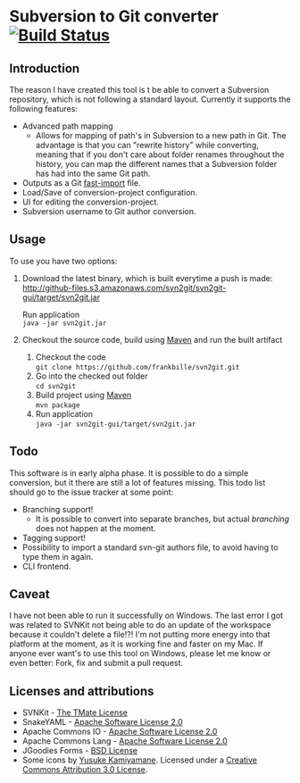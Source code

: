 Subversion to Git converter [![Build Status](https://travis-ci.org/frankbille/svn2git.png?branch=master)](https://travis-ci.org/frankbille/svn2git)
===========================


Introduction
------------

The reason I have created this tool is t be able to convert a Subversion repository,
which is not following a standard layout. Currently it supports the following
features:

* Advanced path mapping
  * Allows for mapping of path's in Subversion to a new path in Git. The advantage
    is that you can "rewrite history" while converting, meaning that if you don't
    care about folder renames throughout the history, you can map the different
    names that a Subversion folder has had into the same Git path.
* Outputs as a Git [fast-import][fastimport] file.  
* Load/Save of conversion-project configuration.
* UI for editing the conversion-project.
* Subversion username to Git author conversion.


Usage
-----

To use you have two options:

1. Download the latest binary, which is built everytime a push is made:  
   http://github-files.s3.amazonaws.com/svn2git/svn2git-gui/target/svn2git.jar
   
   Run application  
   ```java -jar svn2git.jar```

2. Checkout the source code, build using [Maven][maven] and run the built artifact
   1. Checkout the code  
      ```git clone https://github.com/frankbille/svn2git.git```
   2. Go into the checked out folder  
      ```cd svn2git```
   3. Build project using [Maven][maven]  
      ```mvn package```
   4. Run application  
      ```java -jar svn2git-gui/target/svn2git.jar```
    
  
Todo
----

This software is in early alpha phase. It is possible to do a simple conversion,
but it there are still a lot of features missing.
This todo list should go to the issue tracker at some point:

* Branching support!
  * It is possible to convert into separate branches, but actual *branching* does
    not happen at the moment.
* Tagging support!
* Possibility to import a standard svn-git authors file, to avoid having to type
  them in again.
* CLI frontend.


Caveat
------

I have not been able to run it successfully on Windows. The last error I got was related
to SVNKit not being able to do an update of the workspace because it couldn't delete a
file!?! I'm not putting more energy into that platform at the moment, as it is working
fine and faster on my Mac.
If anyone ever want's to use this tool on Windows, please let me know or even
better: Fork, fix and submit a pull request.


Licenses and attributions
-------------------------

* SVNKit - [The TMate License][tmate]
* SnakeYAML - [Apache Software License 2.0][asl]
* Apache Commons IO - [Apache Software License 2.0][asl]
* Apache Commons Lang - [Apache Software License 2.0][asl]
* JGoodies Forms - [BSD License][bsd]
* Some icons by [Yusuke Kamiyamane][fugue]. Licensed under a [Creative Commons Attribution 3.0 License][cca].


[fastimport]: http://git-scm.com/docs/git-fast-import
[maven]: http://maven.apache.org
[tmate]: http://svnkit.com/license.html
[asl]: http://www.apache.org/licenses/LICENSE-2.0.html
[bsd]: http://www.opensource.org/licenses/bsd-license.html
[fugue]: http://p.yusukekamiyamane.com/
[cca]: http://creativecommons.org/licenses/by/3.0/
